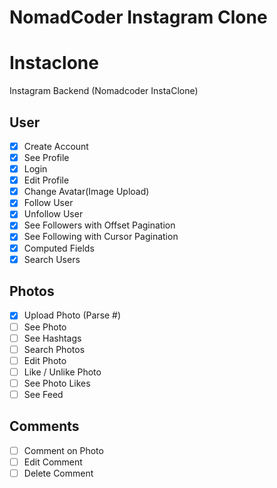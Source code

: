 # NomadCoder Instagram Clone

# Instaclone

Instagram Backend (Nomadcoder InstaClone)

## User

-  [x] Create Account
-  [x] See Profile
-  [x] Login
-  [x] Edit Profile
-  [x] Change Avatar(Image Upload)
-  [x] Follow User
-  [x] Unfollow User
-  [x] See Followers with Offset Pagination
-  [x] See Following with Cursor Pagination
-  [x] Computed Fields
-  [x] Search Users

## Photos

-  [x] Upload Photo (Parse #)
-  [ ] See Photo
-  [ ] See Hashtags
-  [ ] Search Photos
-  [ ] Edit Photo
-  [ ] Like / Unlike Photo
-  [ ] See Photo Likes
-  [ ] See Feed

## Comments

-  [ ] Comment on Photo
-  [ ] Edit Comment
-  [ ] Delete Comment
